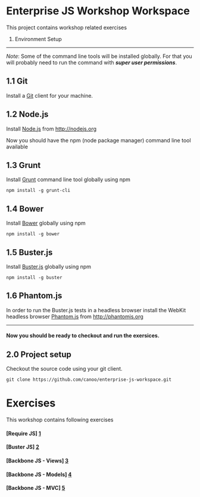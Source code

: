 # Enterprise JS Workshop Workspace

This project contains workshop related exercises

1. Environment Setup
--------------------

_Note_: Some of the command line tools will be installed globally. For that you will probably need to run the command with ___super user permissions___.

1.1 Git
-------

Install a [Git][6] client for your machine.


1.2 Node.js
-----------

Install [Node.js][7] from http://nodejs.org

Now you should have the npm (node package manager) command line tool available

1.3 Grunt
---------

Install [Grunt][8] command line tool globally using npm

```
npm install -g grunt-cli
```

1.4 Bower
---------

Install [Bower][9] globally using npm

```
npm install -g bower
```

1.5 Buster.js
-------------

Install [Buster.js][10] globally using npm

```
npm install -g buster
```

1.6 Phantom.js
--------------

In order to run the Buster.js tests in a headless browser install the WebKit headless browser [Phantom.js][11] from http://phantomjs.org

---

#### Now you should be ready to checkout and run the exersices.


2.0 Project setup
-----------------

Checkout the source code using your git client.

```
git clone https://github.com/canoo/enterprise-js-workspace.git
```

# Exercises

This workshop contains following exercises

#### [Require JS] [1]
#### [Buster JS] [2]
#### [Backbone JS - Views] [3]
#### [Backbone JS - Models] [4]
#### [Backbone JS - MVC] [5]

  [1]: https://github.com/canoo/enterprise-js-workspace/tree/master/10-exercise-requirejs     "Require JS"
  [2]: https://github.com/canoo/enterprise-js-workspace/tree/master/30-exercise-testing       "Buster JS"
  [3]: https://github.com/canoo/enterprise-js-workspace/tree/master/50-exercise-bb-view       "Backbone Views"
  [4]: https://github.com/canoo/enterprise-js-workspace/tree/master/50-exercise-bb-model      "Backbone Model"
  [5]: https://github.com/canoo/enterprise-js-workspace/tree/master/50-exercise-bb-mvc        "Backbone MVC"

  [6]: http://git-scm.com "Git"
  [7]: http://nodejs.org "Node.js"
  [8]: http://gruntjs.com "Grunt"
  [9]: http://bower.io "Bower"
  [10]: http://busterjs.org "Buster.js"
  [11]: http://phantomjs.org "Phantom.js"
